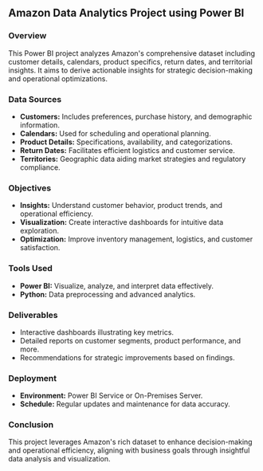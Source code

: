 ## Amazon Data Analytics Project using Power BI

### Overview
This Power BI project analyzes Amazon's comprehensive dataset including customer details, calendars, product specifics, return dates, and territorial insights. It aims to derive actionable insights for strategic decision-making and operational optimizations.

### Data Sources
- **Customers:** Includes preferences, purchase history, and demographic information.
- **Calendars:** Used for scheduling and operational planning.
- **Product Details:** Specifications, availability, and categorizations.
- **Return Dates:** Facilitates efficient logistics and customer service.
- **Territories:** Geographic data aiding market strategies and regulatory compliance.

### Objectives
- **Insights:** Understand customer behavior, product trends, and operational efficiency.
- **Visualization:** Create interactive dashboards for intuitive data exploration.
- **Optimization:** Improve inventory management, logistics, and customer satisfaction.

### Tools Used
- **Power BI:** Visualize, analyze, and interpret data effectively.
- **Python:** Data preprocessing and advanced analytics.

### Deliverables
- Interactive dashboards illustrating key metrics.
- Detailed reports on customer segments, product performance, and more.
- Recommendations for strategic improvements based on findings.

### Deployment
- **Environment:** Power BI Service or On-Premises Server.
- **Schedule:** Regular updates and maintenance for data accuracy.

### Conclusion
This project leverages Amazon's rich dataset to enhance decision-making and operational efficiency, aligning with business goals through insightful data analysis and visualization.
